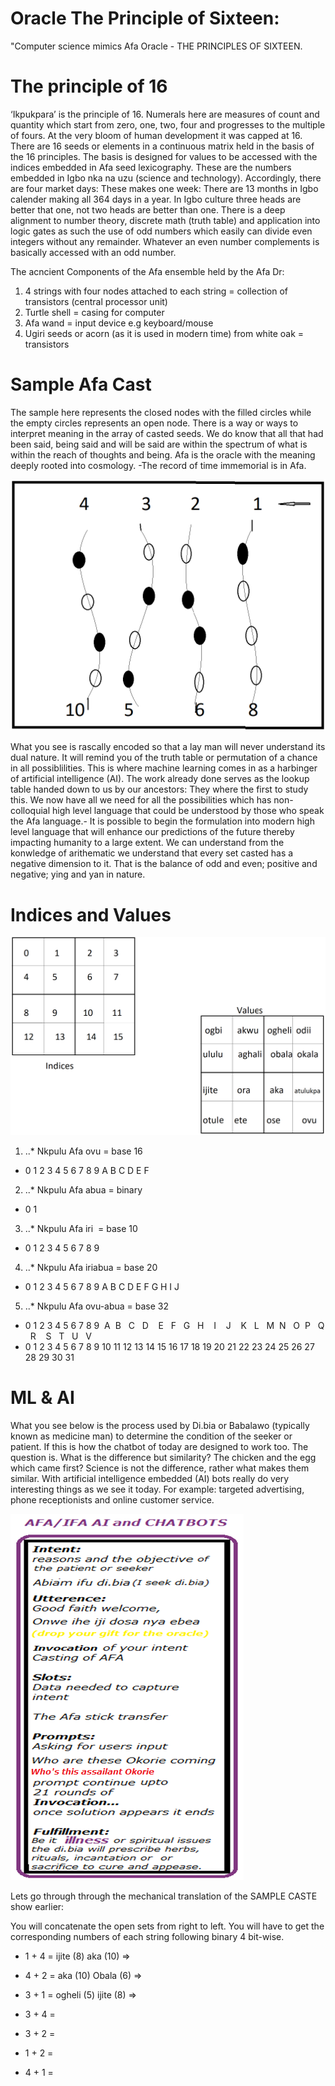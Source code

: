 # Oracle The Principle of Sixteen:
"Computer science mimics Afa Oracle - THE PRINCIPLES OF SIXTEEN.
# The principle of 16 
‘Ikpukpara’ is the principle of 16. Numerals here are measures of count and quantity which start from zero, one, two, four and progresses to the multiple of fours. At the very bloom of human development it was capped at 16. There are 16 seeds or elements in a continuous matrix held in the basis of the 16 principles. The basis is designed for values to be accessed with the indices embedded in Afa seed lexicography. These are the numbers embedded in Igbo nka na uzu (science and technology). Accordingly, there are four market days: These makes one week: There are 13 months in Igbo calender making all 364 days in a year. In Igbo culture three heads are better that one, not two heads are better than one. There is a deep alignment to number theory, discrete math (truth table) and application into logic gates as such the use of odd numbers which easily can divide even integers without any remainder. Whatever an even number complements is basically accessed with an odd number. 

The acncient Components of the Afa ensemble held by the Afa Dr:
1. 4 strings with four nodes attached to each string = collection of transistors (central processor unit)
2. Turtle shell                 =                  casing for computer
3. Afa wand                     = input device e.g keyboard/mouse
4. Ugiri seeds or acorn (as it is used in modern time) from white oak = transistors

# Sample Afa Cast

The sample here represents the closed nodes with the filled circles while the empty circles represents an open node. There is a way or ways to interpret meaning in the array of casted seeds. We do know that all that had been said, being said and will be said are within the spectrum of what is within the reach of thoughts and being. Afa is the oracle with the meaning deeply rooted into cosmology. -The record of time immemorial is in Afa.

![alt text](https://github.com/jumezurike/AfaPrincipleSixteen/blob/main/Afastring.png "Sample cast")

What you see is rascally encoded so that a lay man will never understand its dual nature. It will remind you of the truth table or permutation of a chance in all possiblilities. This is where machine learning comes in as a harbinger of artificial intelligence (AI). The work already done serves as the lookup table handed down to us by our ancestors: They where the first to study this. We now have all we need for all the possibilities which has non-colloquial high level language that could be understood by those who speak the Afa language.- It is possible to begin the formulation into modern high level language that will enhance our predictions of the future thereby impacting humanity to a large extent. We can understand from the konwledge of arithematic we understand that every set casted has a negative dimension to it. That is the balance of odd and even; positive and negative; ying and yan in nature. 

# Indices and Values
![alt text](https://github.com/jumezurike/AfaPrincipleSixteen/blob/main/Afamatval.png "Sample cast")
1. ..* Nkpulu Afa ovu = base 16
- 0 1 2 3 4 5 6 7 8 9 A B C D E F
2. ..* Nkpulu Afa abua = binary
- 0 1
3. ..* Nkpulu Afa iri  = base 10
- 0 1 2 3 4 5 6 7 8 9
4. ..* Nkpulu Afa iriabua = base 20
- 0 1 2 3 4 5 6 7 8 9 A B C D E F G H I J 
5. ..* Nkpulu Afa ovu-abua = base 32
- 0 1 2 3 4 5 6 7 8 9  A  B   C   D    E   F   G   H    I    J    K   L    M   N   O   P   Q   R    S   T   U   V  
- 0 1 2 3 4 5 6 7 8 9 10 11   12  13   14  15  16  17   18   19   20  21   22  23  24  25  26  27   28  29  30 31

# ML & AI 
What you see below is the process used by Di.bia or Babalawo (typically known as medicine man) to determine the condition of the seeker or patient.
If this is how the chatbot of today are designed to work too. The question is. What is the difference but similarity? The chicken and the egg which came first? Science is not the difference, rather what makes them similar.  With artificial intelligence embedded (AI) bots really do very interesting things as we see it today. For example: targeted advertising, phone receptionists and online customer service.

![alt text](https://github.com/jumezurike/AfaPrincipleSixteen/blob/main/afa-ifa.png "AI Bot simulation")

Lets go through through the mechanical translation of the SAMPLE CASTE show earlier:

You will concatenate the open sets from right to left. You will have to get the corresponding numbers of each string following binary 4 bit-wise.

- 1 + 4 = ijite (8) aka (10) => 

- 4 + 2 = aka (10) Obala (6) =>

- 3 + 1 = ogheli (5) ijite (8) =>

- 3 + 4 =

- 3 + 2 =

- 1 + 2 =

- 4 + 1 =

